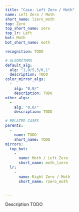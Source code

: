```yaml
---
title: "Case: Left Zero / Moth"
name: Left Zero / Moth
short_name: lzero_moth
top: Zero
top_short_name: zero
top_lr: Left
bot: Moth
bot_short_name: moth

recognition: TODO

# ALGORITHMS
default_alg:
  alg: "1,0/5,5/0,1"
  description: TODO
color_mirror_algs:
  -
    alg: "0,0/"
    description: TODO
other_algs:
  -
    alg: "0,0/"
    description: TODO

# RELATED CASES
parents:
  -
    name: TODO
    short_name: TODO
mirrors:
  top_bot:
    -
      name: Moth / Left Zero
      short_name: moth_lzero
  lr:
    -
      name: Right Zero / Moth
      short_name: rzero_moth


---
```


Description TODO

